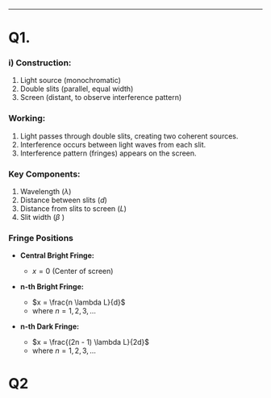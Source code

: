 ___
# Q1.
### i) Construction:
1. Light source (monochromatic)
2. Double slits (parallel, equal width)
3. Screen (distant, to observe interference pattern)

### Working:
1. Light passes through double slits, creating two coherent sources.
2. Interference occurs between light waves from each slit.
3. Interference pattern (fringes) appears on the screen.

### Key Components:
1. Wavelength ($\lambda$)
2. Distance between slits ($d$)
3. Distance from slits to screen ($L$)
4. Slit width ($\beta$ )

### Fringe Positions
- **Central Bright Fringe:**
  - $x = 0$ (Center of screen)

- **n-th Bright Fringe:**
  - $x = \frac{n \lambda L}{d}$
  - where $n = 1, 2, 3, \dots$

- **n-th Dark Fringe:**
  - $x = \frac{(2n - 1) \lambda L}{2d}$
  - where $n = 1, 2, 3, \dots$

# Q2



